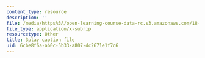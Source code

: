 ```yaml
---
content_type: resource
description: ''
file: /media/https%3A/open-learning-course-data-rc.s3.amazonaws.com/18-02sc-multivariable-calculus-fall-2010/6cbe8f6aab0c5b33a807dc2671e1f7c6_p06QDsAPY4g.vtt
file_type: application/x-subrip
resourcetype: Other
title: 3play caption file
uid: 6cbe8f6a-ab0c-5b33-a807-dc2671e1f7c6
---
```

